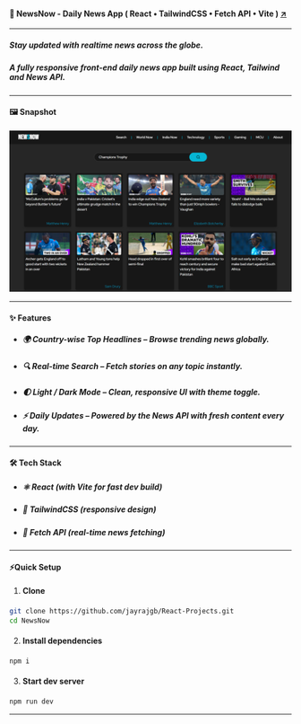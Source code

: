 #### 📰 **NewsNow - Daily News App** ( React • TailwindCSS • Fetch API • Vite ) [↗️](https://jayrajgb-newsnow.vercel.app)

---

##### Stay updated with realtime news across the globe.

##### A fully responsive front-end daily news app built using **React, Tailwind and News API**.

---

#### 🖼️ **Snapshot**

![Snapshot](/NewsNow/public/project9.png)

---

#### ✨ **Features**

- ##### 🌍 **Country-wise Top Headlines** – Browse trending news globally.
- ##### 🔍 **Real-time Search** – Fetch stories on any topic instantly.
- ##### 🌓 **Light / Dark Mode** – Clean, responsive UI with theme toggle.
- ##### ⚡ **Daily Updates** – Powered by the News API with fresh content every day.

---

#### 🛠️ **Tech Stack**

- ##### ⚛️ **React (with Vite for fast dev build)**
- ##### 🎨 **TailwindCSS (responsive design)**
- ##### 🔗 **Fetch API (real-time news fetching)**

---

#### ⚡**Quick Setup**

1. #### **Clone**

```bash
git clone https://github.com/jayrajgb/React-Projects.git
cd NewsNow
```

2. #### **Install dependencies**

```bash
npm i
```

3. #### **Start dev server**

```bash
npm run dev
```

---
